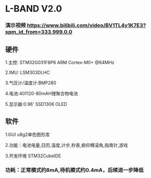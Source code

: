 # L-BAND V2.0  
### 演示视频 https://www.bilibili.com/video/BV1TL4y1K7E3?spm_id_from=333.999.0.0



## 硬件  

1.主控: STM32G031F8P6 ARM Cortex-M0+ @64MHz  

2.IMU: LSM303DLHC  

3.气压计/温度计:BMP280  

4.电池:401120-80mAH锂聚合物电池  

5.显示器:0.96' SSD1306 OLED  


## 软件  
1.GUI  u8g2单色图形库  

2.功能：电池电量,日历,温度,计步,秒表,俯仰横滚角,指南针,游戏 

3.开发环境  STM32CubeIDE  

### 功耗：正常模式约8mA,待机模式约0.4mA，后续进一步降低



